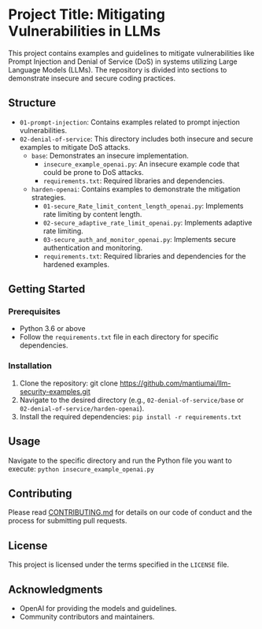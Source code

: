 # Project Title: Mitigating Vulnerabilities in LLMs

This project contains examples and guidelines to mitigate vulnerabilities like Prompt Injection and Denial of Service (DoS) in systems utilizing Large Language Models (LLMs). The repository is divided into sections to demonstrate insecure and secure coding practices.

## Structure

- `01-prompt-injection`: Contains examples related to prompt injection vulnerabilities.
- `02-denial-of-service`: This directory includes both insecure and secure examples to mitigate DoS attacks.
  - `base`: Demonstrates an insecure implementation.
    - `insecure_example_openai.py`: An insecure example code that could be prone to DoS attacks.
    - `requirements.txt`: Required libraries and dependencies.
  - `harden-openai`: Contains examples to demonstrate the mitigation strategies.
    - `01-secure_Rate_limit_content_length_openai.py`: Implements rate limiting by content length.
    - `02-secure_adaptive_rate_limit_openai.py`: Implements adaptive rate limiting.
    - `03-secure_auth_and_monitor_openai.py`: Implements secure authentication and monitoring.
    - `requirements.txt`: Required libraries and dependencies for the hardened examples.

## Getting Started

### Prerequisites

- Python 3.6 or above
- Follow the `requirements.txt` file in each directory for specific dependencies.

### Installation

1. Clone the repository: git clone https://github.com/mantiumai/llm-security-examples.git
2. Navigate to the desired directory (e.g., `02-denial-of-service/base` or `02-denial-of-service/harden-openai`).
3. Install the required dependencies: `pip install -r requirements.txt`

## Usage

Navigate to the specific directory and run the Python file you want to execute: `python insecure_example_openai.py`


## Contributing

Please read [CONTRIBUTING.md](CONTRIBUTING.md) for details on our code of conduct and the process for submitting pull requests.

## License

This project is licensed under the terms specified in the `LICENSE` file.

## Acknowledgments

- OpenAI for providing the models and guidelines.
- Community contributors and maintainers.